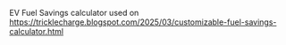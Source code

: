 EV Fuel Savings calculator used on https://tricklecharge.blogspot.com/2025/03/customizable-fuel-savings-calculator.html
